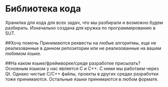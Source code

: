 # Библиотека кода
Хранилка для кода для всех задач, что мы разбирали и возможно будем разбирать. Изначально создана для кружка по программированию в SUT.

##Хочу помочь
Принимаются реквесты на любые алгоритмы, еще не реализованные в данном репозитории или не реализованные на вашем любимом языке. 

##На каком языке/фреймворке/среде разработке присылать?
Основным языком у нас является С и С++. С ними мы работаем через Qt. Однако чистые С/С++ файлы, проекты в других средах разработки тоже принимаются.
Остальные языки принимаются в любом формате.
